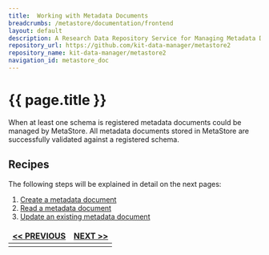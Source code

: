 ```yaml
---
title:  Working with Metadata Documents
breadcrumbs: /metastore/documentation/frontend
layout: default
description: A Research Data Repository Service for Managing Metadata Documents based on JSON or XML.
repository_url: https://github.com/kit-data-manager/metastore2
repository_name: kit-data-manager/metastore2
navigation_id: metastore_doc
---
```


# {{ page.title }} 
When at least one schema is registered metadata documents could be managed by MetaStore. All metadata documents stored in MetaStore are successfully validated against a registered schema.

## Recipes

The following steps will be explained in detail on the next pages:

1. [Create a metadata document](./ingest.html)
2. [Read a metadata document](./read.html)
3. [Update an existing metadata document](./update.html)

<style>
td, th {
   border: none!important;
}
</style>
| [<< PREVIOUS](../schema/extend.html)|[NEXT >>](ingest.html)|
|:----|----:|
| | |
